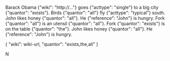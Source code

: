 Barack Obama {"wiki": "http://..."} goes {"acttype": "single"} to a big city {"quantor": "exists"}. Birds {"quantor": "all"} fly {"acttype": "typical"} south. John likes honey {"quantor": "all"}. He {"reference": "John"} is hungry. Fork {"quantor": "all"} is an utensil {"quantor": "all"}.  Fork {"quantor": "exists"} is on the table {"quantor": "the"}.  John likes honey {"quantor": "all"}. He {"reference": "John"} is hungry.

{
    "wiki": wiki-url,
    "quantor": "exists,the,all"
}

N
